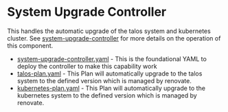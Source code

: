 # System Upgrade Controller

This handles the automatic upgrade of the talos system and kubernetes cluster.  See [system-upgrade-controller](https://github.com/rancher/system-upgrade-controller) for more details on the operation of this component.

* [system-upgrade-controller.yaml](system-upgrade-controller.yaml) - This is the foundational YAML to deploy the controller to make this capability work
* [talos-plan.yaml](talos-plan.yaml) - This Plan will automatically upgrade to the talos system to the defined version which is managed by renovate.
* [kubernetes-plan.yaml](kubernetes-plan.yaml) - This Plan will automatically upgrade to the kubernetes system to the defined version which is managed by renovate.
